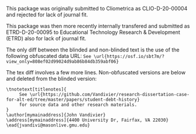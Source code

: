 This package was originally submitted to Cliometrica as CLIO-D-20-00004
and rejected for lack of journal fit.

This package was then more recently internally transfered and submitted as ETRD-D-20-00095
to Educational Technology Research & Development (ETRD)
also for lack of journal fit.

The only diff between the blinded and non-blinded text is the use of the following obfuscated data URL:
`See \url{https://osf.io/sbt7m/?view_only=808ef02d99024d9ab86b84db359abf06}`

The tex diff involves a few more lines. Non-obfuscated versions are below and deleted from the blinded version:

```
\tnotetext[titlenotes]{	
     See \url{https://github.com/Vandivier/research-dissertation-case-for-alt-ed/tree/master/papers/student-debt-history}	
     for source data and other research materials.	
}	
\author[mymainaddress]{John Vandivier}	
\address[mymainaddress]{4400 University Dr, Fairfax, VA 22030}	
\ead{jvandivi@masonlive.gmu.edu}
```